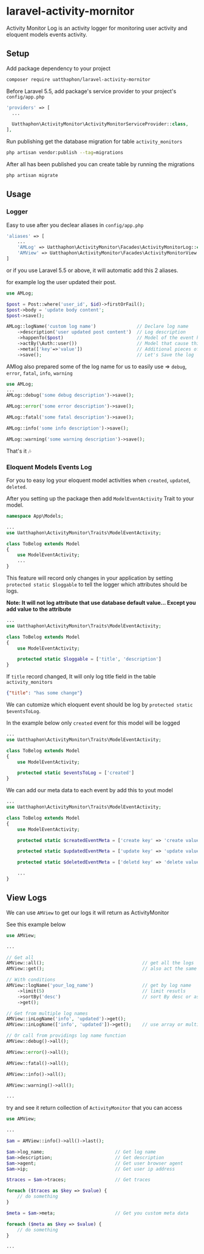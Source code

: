 # laravel-activity-mornitor
Activity Monitor Log is an activity logger for monitoring user activity and eloquent models events activity.


## Setup
Add package dependency to your project

```bash
composer require uatthaphon/laravel-activity-mornitor
```

Before Laravel 5.5, add package's service provider to your project's `config/app.php`

```php
'providers' => [
  ...

  Uatthaphon\ActivityMonitor\ActivityMonitorServiceProvider::class,
],
```


Run publishing get the database migration for table `activity_monitors`

```bash
php artisan vendor:publish --tag=migrations
```

After all has been published you can create table by running the migrations

```bash
php artisan migrate
```

## Usage

### Logger
Easy to use after you declear aliases in `config/app.php`

```php
'aliases' => [
    ...
    'AMLog' => Uatthaphon\ActivityMonitor\Facades\ActivityMonitorLog::class,
    'AMView' => Uatthaphon\ActivityMonitor\Facades\ActivityMonitorView::class,
]
```

or if you use Laravel 5.5 or above, it will automatic add this 2 aliases.

for example log the user updated their post.
```php
use AMLog;

$post = Post::where('user_id', $id)->firstOrFail();
$post->body = 'update body content';
$post->save();

AMLog::logName('custom log name')               // Declare log name
    ->description('user updated post content')  // Log description
    ->happenTo($post)                           // Model of the event happen to
    ->actBy(\Auth::user())                      // Model that cause this event
    ->meta(['key'=>'value'])                    // Additional pieces of information
    ->save();                                   // Let's Save the log
```
AMlog also prepared some of the log name for us to easily use => `debug`, `error`, `fatal`, `info`, `warning`

```php
use AMLog;
...
AMLog::debug('some debug description')->save();

AMLog::error('some error description')->save();

AMLog::fatal('some fatal description')->save();

AMLog::info('some info description')->save();

AMLog::warning('some warning description')->save();
```
That's it :notes:

###  Eloquent Models Events Log


For you to easy log your eloquent model activities when `created`, `updated`, `deleted`.

After you setting up the package then add `ModelEventActivity` Trait to your model.

```php
namespace App\Models;

...
use Uatthaphon\ActivityMonitor\Traits\ModelEventActivity;

class ToBelog extends Model
{
    use ModelEventActivity;
    ...
}

```


This feature will record only changes in your application by setting `protected static $loggable` to tell the logger which attributes should be logs.

**Note: It will not log attribute that use database default value... Except you add value to the attribute**

```php
...
use Uatthaphon\ActivityMonitor\Traits\ModelEventActivity;

class ToBelog extends Model
{
    use ModelEventActivity;

    protected static $loggable = ['title', 'description']
}
```

If `title` record changed, It will only log title field in the table `activity_monitors`
```json
{"title": "has some change"}
```

We can cutomize which eloquent event should be log by `protected static $eventsToLog`.

In the example below only `created` event for this model will be logged

```php
...
use Uatthaphon\ActivityMonitor\Traits\ModelEventActivity;

class ToBelog extends Model
{
    use ModelEventActivity;

    protected static $eventsToLog = ['created']
}
```

We can add our meta data to each event by add this to yout model

```php
...
use Uatthaphon\ActivityMonitor\Traits\ModelEventActivity;

class ToBelog extends Model
{
    use ModelEventActivity;

    protected static $createdEventMeta = ['create key' => 'create value'];

    protected static $updatedEventMeta = ['update key' => 'update value'];

    protected static $deletedEventMeta = ['deletd key' => 'delete value'];

    ...
}
```

## View Logs

We can use `AMView` to get our logs it will return as ActivityMonitor

See this example below

```php
use AMView;

...

// Get all
AMView::all();                                    // get all the logs
AMView::get();                                    // also act the same as all()

// With conditions
AMView::logName('your_log_name')                  // get by log name
    ->limit(5)                                    // limit resutls
    ->sortBy('desc')                              // sort By desc or asc
    ->get();

// Get from multiple log names
AMView::inLogName('info', 'updated')->get();
AMView::inLogName(['info', 'updated'])->get();    // use array or multiple variables

// Or call from providings log name function
AMView::debug()->all();

AMView::error()->all();

AMView::fatal()->all();

AMView::info()->all();

AMView::warning()->all();

...
```

try and see it return collection of `ActivityMonitor` that you can access

```php
use AMView;

...

$am = AMView::info()->all()->last();

$am->log_name;                          // Get log name
$am->description;                       // Get description
$am->agent;                             // Get user browser agent
$am->ip;                                // Get user ip address

$traces = $am->traces;                  // Get traces

foreach ($traces as $key => $value) {
    // do something
}

$meta = $am->meta;                      // Get you custom meta data

foreach ($meta as $key => $value) {
    // do something
}

...
```


